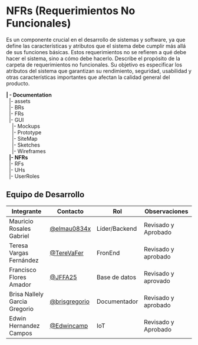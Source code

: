 # NFRs (Requerimientos No Funcionales)
Es un componente crucial en el desarrollo de sistemas y software, ya que define las características y atributos que el sistema debe cumplir más allá de sus funciones básicas. Estos requerimientos no se refieren a qué debe hacer el sistema, sino a cómo debe hacerlo. Describe el propósito de la carpeta de requerimientos no funcionales. Su objetivo es especificar los atributos del sistema que garantizan su rendimiento, seguridad, usabilidad y otras características importantes que afectan la calidad general del producto.

**| - Documentation**<br>
&nbsp;&nbsp;|- assets<br>
&nbsp;&nbsp;|- BRs<br>
&nbsp;&nbsp;|- FRs<br>
&nbsp;&nbsp;|- GUI<br>
&nbsp;&nbsp;&nbsp;&nbsp;|- Mockups<br>
&nbsp;&nbsp;&nbsp;&nbsp;|- Prototype<br>
&nbsp;&nbsp;&nbsp;&nbsp;|- SiteMap<br>
&nbsp;&nbsp;&nbsp;&nbsp;|- Sketches<br>
&nbsp;&nbsp;&nbsp;&nbsp;|- Wireframes<br>
&nbsp;&nbsp;**|- NFRs**<br>
&nbsp;&nbsp;|- RFs<br>
&nbsp;&nbsp;|- UHs<br>
&nbsp;&nbsp;|- UserRoles<br>


## Equipo de Desarrollo
|Integrante|Contacto|Rol|Observaciones|
|----------|-------|---|-------------|
|Mauricio Rosales Gabriel                   |[@elmau0834x](https://github.com/elmau0834x)     |Líder/Backend |Revisado y Aprobado
|Teresa Vargas Fernández                    |[@TereVaFer](https://github.com/TereVaFer)       |FronEnd |Revisado y aprobado|
|Francisco Flores Amador                    |[@JFFA25](https://github.com/JFFA25)             |Base de datos|Revisado y aprovado|
| Brisa Nallely Garcia Gregorio             |[@brisgregorio](https://github.com/Brisgregorio) |Documentador | Revisado y aprobado|
|Edwin Hernandez Campos                     |[@Edwincamp](https://github.com/Edwincamp)       |IoT|Revisado y Aprobado|